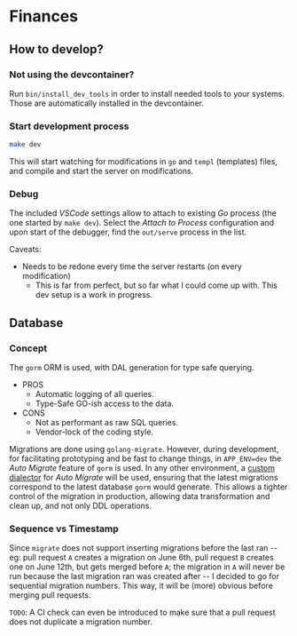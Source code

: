 # Finances

## How to develop?

### Not using the devcontainer?

Run `bin/install_dev_tools` in order to install needed tools to your systems. Those are automatically installed in the devcontainer.

### Start development process

```bash
make dev
```

This will start watching for modifications in `go` and `templ` (templates) files, and compile and start the server on modifications.

### Debug

The included _VSCode_ settings allow to attach to existing _Go_ process (the one started by `make dev`). Select the _Attach to Process_ configuration and upon start of the debugger, find the `out/serve` process in the list.

Caveats:

- Needs to be redone every time the server restarts (on every modification)
  - This is far from perfect, but so far what I could come up with. This dev setup is a work in progress.

## Database

### Concept

The `gorm` ORM is used, with DAL generation for type safe querying.

- PROS
  - Automatic logging of all queries.
  - Type-Safe GO-ish access to the data.
- CONS
  - Not as performant as raw SQL queries.
  - Vendor-lock of the coding style.

Migrations are done using `golang-migrate`. However, during development, for facilitating prototyping and be fast to change things, in `APP_ENV=dev` the _Auto Migrate_ feature of `gorm` is used. In any other environment, a [custom dialector](https://gist.github.com/molind/a67100448b886b7257e30799e06a0718) for _Auto Migrate_ will be used, ensuring that the latest migrations correspond to the latest database `gorm` would generate. This allows a tighter control of the migration in production, allowing data transformation and clean up, and not only DDL operations.

### Sequence vs Timestamp

Since `migrate` does not support inserting migrations before the last ran -- eg: pull request `A` creates a migration on June 6th, pull request `B` creates one on June 12th, but gets merged before `A`; the migration in `A` will never be run because the last migration ran was created after -- I decided to go for sequential migration numbers. This way, it will be (more) obvious before merging pull requests.

`TODO`: A CI check can even be introduced to make sure that a pull request does not duplicate a migration number.
